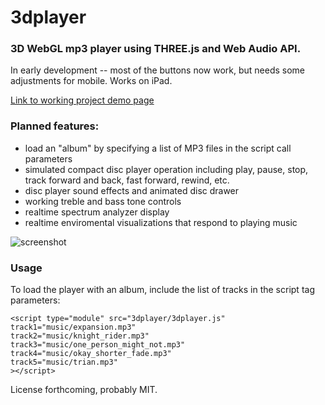 # 3dplayer
### 3D WebGL mp3 player using THREE.js and Web Audio API.

In early development -- most of the buttons now work, but needs some adjustments for mobile.  Works on iPad.

[Link to working project demo page](https://paulslocum.github.io/3dplayer/)

### Planned features: 
 - load an "album" by specifying a list of MP3 files in the script call parameters
 - simulated compact disc player operation including play, pause, stop, track forward and back, fast forward, rewind, etc.
 - disc player sound effects and animated disc drawer
 - working treble and bass tone controls
 - realtime spectrum analyzer display
 - realtime enviromental visualizations that respond to playing music
 
![screenshot](https://paulslocum.github.io/3dplayer/docs/screenshot.jpg)

### Usage

To load the player with an album, include the list of tracks in the script tag parameters:

```
<script type="module" src="3dplayer/3dplayer.js"
track1="music/expansion.mp3" 
track2="music/knight_rider.mp3" 
track3="music/one_person_might_not.mp3"
track4="music/okay_shorter_fade.mp3"
track5="music/trian.mp3"
></script>
```

License forthcoming, probably MIT.
